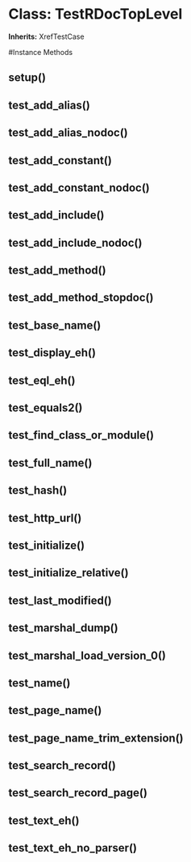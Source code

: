 # Class: TestRDocTopLevel
**Inherits:** XrefTestCase
    




#Instance Methods
## setup() [](#method-i-setup)

## test_add_alias() [](#method-i-test_add_alias)

## test_add_alias_nodoc() [](#method-i-test_add_alias_nodoc)

## test_add_constant() [](#method-i-test_add_constant)

## test_add_constant_nodoc() [](#method-i-test_add_constant_nodoc)

## test_add_include() [](#method-i-test_add_include)

## test_add_include_nodoc() [](#method-i-test_add_include_nodoc)

## test_add_method() [](#method-i-test_add_method)

## test_add_method_stopdoc() [](#method-i-test_add_method_stopdoc)

## test_base_name() [](#method-i-test_base_name)

## test_display_eh() [](#method-i-test_display_eh)

## test_eql_eh() [](#method-i-test_eql_eh)

## test_equals2() [](#method-i-test_equals2)

## test_find_class_or_module() [](#method-i-test_find_class_or_module)

## test_full_name() [](#method-i-test_full_name)

## test_hash() [](#method-i-test_hash)

## test_http_url() [](#method-i-test_http_url)

## test_initialize() [](#method-i-test_initialize)

## test_initialize_relative() [](#method-i-test_initialize_relative)

## test_last_modified() [](#method-i-test_last_modified)

## test_marshal_dump() [](#method-i-test_marshal_dump)

## test_marshal_load_version_0() [](#method-i-test_marshal_load_version_0)

## test_name() [](#method-i-test_name)

## test_page_name() [](#method-i-test_page_name)

## test_page_name_trim_extension() [](#method-i-test_page_name_trim_extension)

## test_search_record() [](#method-i-test_search_record)

## test_search_record_page() [](#method-i-test_search_record_page)

## test_text_eh() [](#method-i-test_text_eh)

## test_text_eh_no_parser() [](#method-i-test_text_eh_no_parser)

